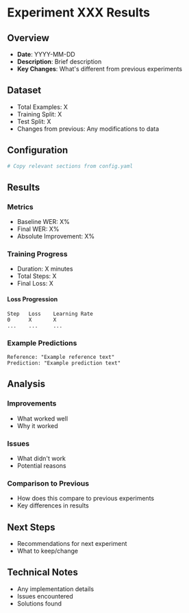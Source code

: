 # Experiment XXX Results

## Overview
- **Date**: YYYY-MM-DD
- **Description**: Brief description
- **Key Changes**: What's different from previous experiments

## Dataset
- Total Examples: X
- Training Split: X
- Test Split: X
- Changes from previous: Any modifications to data

## Configuration
```yaml
# Copy relevant sections from config.yaml
```

## Results

### Metrics
- Baseline WER: X%
- Final WER: X%
- Absolute Improvement: X%

### Training Progress
- Duration: X minutes
- Total Steps: X
- Final Loss: X

#### Loss Progression
```
Step   Loss    Learning Rate
0      X       X
...    ...     ...
```

### Example Predictions
```
Reference: "Example reference text"
Prediction: "Example prediction text"
```

## Analysis

### Improvements
- What worked well
- Why it worked

### Issues
- What didn't work
- Potential reasons

### Comparison to Previous
- How does this compare to previous experiments
- Key differences in results

## Next Steps
- Recommendations for next experiment
- What to keep/change

## Technical Notes
- Any implementation details
- Issues encountered
- Solutions found 